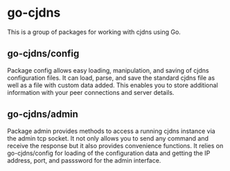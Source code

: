 go-cjdns
========

This is a group of packages for working with cjdns using Go. 

go-cjdns/config
---------------

Package config allows easy loading, manipulation, and saving of cjdns configuration files. It can load, parse, and save the standard cjdns file as well as a file with custom data added. This enables you to store additional information with your peer connections and server details. 

go-cjdns/admin
--------------

Package admin provides methods to access a running cjdns instance via the admin tcp socket. It not only allows you to send any command and receive the response but it also provides convenience functions. It relies on go-cjdns/config for loading of the configuration data and getting the IP address, port, and passsword for the admin interface.

